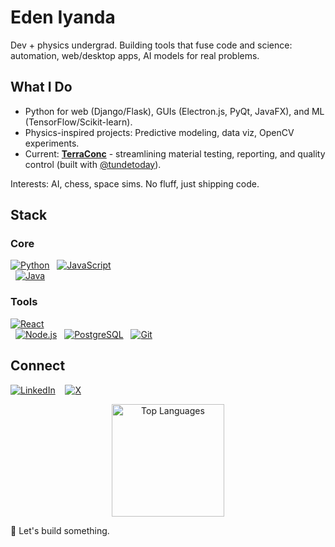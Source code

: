 # Eden Iyanda

Dev + physics undergrad. Building tools that fuse code and science: automation, web/desktop apps, AI models for real problems.

## What I Do
- Python for web (Django/Flask), GUIs (Electron.js, PyQt, JavaFX), and ML (TensorFlow/Scikit-learn).
- Physics-inspired projects: Predictive modeling, data viz, OpenCV experiments.
- Current: [**TerraConc**](https://terracorn.com/products/) - streamlining material testing, reporting, and quality control (built with [@tundetoday](https://github.com/tundetoday)).

Interests: AI, chess, space sims. No fluff, just shipping code.

## Stack
### Core
[![Python](https://img.shields.io/badge/Python-3776AB?style=for-the-badge&logo=python&logoColor=white)](https://www.python.org/)
&nbsp;
[![JavaScript](https://img.shields.io/badge/JavaScript-F7DF1E?style=for-the-badge&logo=javascript&logoColor=black)](https://developer.mozilla.org/en-US/docs/Web/JavaScript)  
&nbsp;
[![Java](https://img.shields.io/badge/Java-ED8B00?style=for-the-badge&logo=java&logoColor=white)](https://www.java.com/)

### Tools
[![React](https://img.shields.io/badge/React-20232A?style=for-the-badge&logo=react&logoColor=%2361DAFB)](https://reactjs.org/)  
&nbsp;
[![Node.js](https://img.shields.io/badge/Node.js-43853D?style=for-the-badge&logo=node.js&logoColor=white)](https://nodejs.org/) 
&nbsp;
[![PostgreSQL](https://img.shields.io/badge/PostgreSQL-316192?style=for-the-badge&logo=postgresql&logoColor=white)](https://www.postgresql.org/) 
&nbsp;
[![Git](https://img.shields.io/badge/Git-F05032?style=for-the-badge&logo=git&logoColor=white)](https://git-scm.com/) 

## Connect
[![LinkedIn](https://img.shields.io/badge/LinkedIn-0077B5?style=for-the-badge&logo=linkedin&logoColor=white)](https://www.linkedin.com/in/edeniyanda/) 
&nbsp;&nbsp;
[![X](https://img.shields.io/badge/X-000?style=for-the-badge&logo=x&logoColor=white)](https://x.com/EdenTechie)

<div align="center">
<img src="https://github-readme-stats.vercel.app/api/top-langs/?username=edeniyanda&layout=donut&langs_count=5&theme=radical" alt="Top Languages" height="180">
</div>

🚀 Let's build something.
